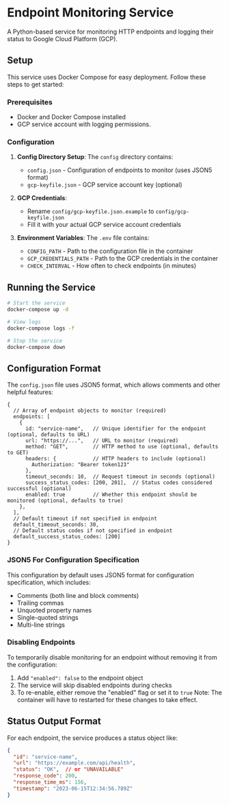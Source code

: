 # Endpoint Monitoring Service

A Python-based service for monitoring HTTP endpoints and logging their status to Google Cloud Platform (GCP).

## Setup

This service uses Docker Compose for easy deployment. Follow these steps to get started:

### Prerequisites

- Docker and Docker Compose installed
- GCP service account with logging permissions. 

### Configuration

1. **Config Directory Setup**:
   The `config` directory contains:
   - `config.json` - Configuration of endpoints to monitor (uses JSON5 format)
   - `gcp-keyfile.json` - GCP service account key (optional)

2. **GCP Credentials**:
   - Rename `config/gcp-keyfile.json.example` to `config/gcp-keyfile.json`
   - Fill it with your actual GCP service account credentials

3. **Environment Variables**:
   The `.env` file contains:
   - `CONFIG_PATH` - Path to the configuration file in the container
   - `GCP_CREDENTIALS_PATH` - Path to the GCP credentials in the container
   - `CHECK_INTERVAL` - How often to check endpoints (in minutes)

## Running the Service

```bash
# Start the service
docker-compose up -d

# View logs
docker-compose logs -f

# Stop the service
docker-compose down
```

## Configuration Format

The `config.json` file uses JSON5 format, which allows comments and other helpful features:

```json5
{
  // Array of endpoint objects to monitor (required)
  endpoints: [
    {
      id: "service-name",   // Unique identifier for the endpoint (optional, defaults to URL)
      url: "https://...",   // URL to monitor (required)
      method: "GET",        // HTTP method to use (optional, defaults to GET)
      headers: {            // HTTP headers to include (optional)
        Authorization: "Bearer token123"
      },
      timeout_seconds: 10,  // Request timeout in seconds (optional)
      success_status_codes: [200, 201],  // Status codes considered successful (optional)
      enabled: true         // Whether this endpoint should be monitored (optional, defaults to true)
    },
  ],
  // Default timeout if not specified in endpoint
  default_timeout_seconds: 30,
  // Default status codes if not specified in endpoint
  default_success_status_codes: [200]
}
```

### JSON5 For Configuration Specification
This configuration by default uses JSON5 format for configuration specification, which includes:
- Comments (both line and block comments)
- Trailing commas
- Unquoted property names
- Single-quoted strings
- Multi-line strings

### Disabling Endpoints

To temporarily disable monitoring for an endpoint without removing it from the configuration:

1. Add `"enabled": false` to the endpoint object
2. The service will skip disabled endpoints during checks
3. To re-enable, either remove the "enabled" flag or set it to `true`
Note: The container will have to restarted for these changes to take effect.

## Status Output Format

For each endpoint, the service produces a status object like:

```json
{
  "id": "service-name",
  "url": "https://example.com/api/health",
  "status": "OK",  // or "UNAVAILABLE"
  "response_code": 200,
  "response_time_ms": 156,
  "timestamp": "2023-06-15T12:34:56.789Z"
}
```